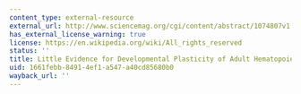 ```yaml
---
content_type: external-resource
external_url: http://www.sciencemag.org/cgi/content/abstract/1074807v1
has_external_license_warning: true
license: https://en.wikipedia.org/wiki/All_rights_reserved
status: ''
title: Little Evidence for Developmental Plasticity of Adult Hematopoietic Stem Cells
uid: 1661febb-8491-4ef1-a547-a40cd85680b0
wayback_url: ''
---
```

